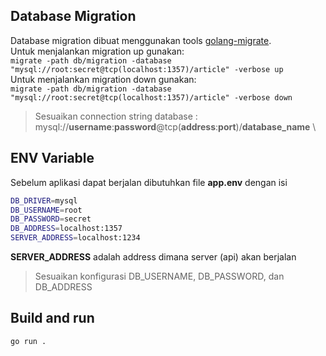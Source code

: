 ## Database Migration

Database migration dibuat menggunakan tools [golang-migrate](https://github.com/golang-migrate/migrate).\
Untuk menjalankan migration up gunakan:\
`migrate -path db/migration -database "mysql://root:secret@tcp(localhost:1357)/article" -verbose up`\
Untuk menjalankan migration down gunakan:\
`migrate -path db/migration -database "mysql://root:secret@tcp(localhost:1357)/article" -verbose down `

> Sesuaikan connection string database : mysql://**username**:**password**@tcp(**address**:**port**)/**database_name** \

## ENV Variable

Sebelum aplikasi dapat berjalan dibutuhkan file **app.env** dengan isi

```bash
DB_DRIVER=mysql
DB_USERNAME=root
DB_PASSWORD=secret
DB_ADDRESS=localhost:1357
SERVER_ADDRESS=localhost:1234
```

**SERVER_ADDRESS** adalah address dimana server (api) akan berjalan

> Sesuaikan konfigurasi DB_USERNAME, DB_PASSWORD, dan DB_ADDRESS

## Build and run

```bash
go run .
```
